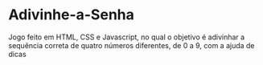 # Adivinhe-a-Senha
Jogo feito em HTML, CSS e Javascript, no qual o objetivo é adivinhar a sequência correta de quatro números diferentes, de 0 a 9, com a ajuda de dicas
